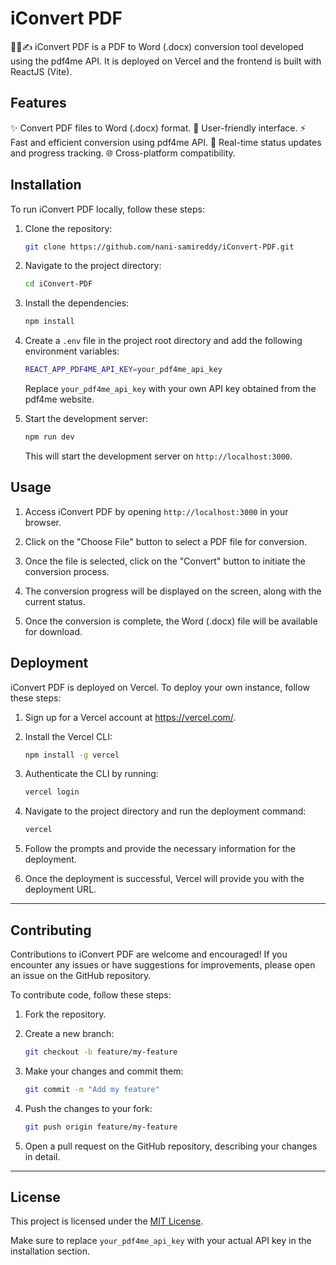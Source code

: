 
# iConvert PDF

📄🔀✍️ iConvert PDF is a PDF to Word (.docx) conversion tool developed using the pdf4me API. It is deployed on Vercel and the frontend is built with ReactJS (Vite).

## Features

✨ Convert PDF files to Word (.docx) format.
🌟 User-friendly interface.
⚡ Fast and efficient conversion using pdf4me API.
🔄 Real-time status updates and progress tracking.
🌐 Cross-platform compatibility.

## Installation

To run iConvert PDF locally, follow these steps:

1. Clone the repository:

   ```bash
   git clone https://github.com/nani-samireddy/iConvert-PDF.git
   ```

2. Navigate to the project directory:

   ```bash
   cd iConvert-PDF
   ```

3. Install the dependencies:

   ```bash
   npm install
   ```

4. Create a `.env` file in the project root directory and add the following environment variables:

   ```bash
   REACT_APP_PDF4ME_API_KEY=your_pdf4me_api_key
   ```

   Replace `your_pdf4me_api_key` with your own API key obtained from the pdf4me website.

5. Start the development server:

   ```bash
   npm run dev
   ```

   This will start the development server on `http://localhost:3000`.

## Usage

1. Access iConvert PDF by opening `http://localhost:3000` in your browser.

2. Click on the "Choose File" button to select a PDF file for conversion.

3. Once the file is selected, click on the "Convert" button to initiate the conversion process.

4. The conversion progress will be displayed on the screen, along with the current status.

5. Once the conversion is complete, the Word (.docx) file will be available for download.

## Deployment

iConvert PDF is deployed on Vercel. To deploy your own instance, follow these steps:

1. Sign up for a Vercel account at https://vercel.com/.

2. Install the Vercel CLI:

   ```bash
   npm install -g vercel
   ```

3. Authenticate the CLI by running:

   ```bash
   vercel login
   ```

4. Navigate to the project directory and run the deployment command:

   ```bash
   vercel
   ```

5. Follow the prompts and provide the necessary information for the deployment.

6. Once the deployment is successful, Vercel will provide you with the deployment URL.

---

## Contributing

Contributions to iConvert PDF are welcome and encouraged! If you encounter any issues or have suggestions for improvements, please open an issue on the GitHub repository.

To contribute code, follow these steps:

1. Fork the repository.

2. Create a new branch:

   ```bash
   git checkout -b feature/my-feature
   ```

3. Make your changes and commit them:

   ```bash
   git commit -m "Add my feature"
   ```

4. Push the changes to your fork:

   ```bash
   git push origin feature/my-feature
   ```

5. Open a pull request on the GitHub repository, describing your changes in detail.

---

## License

This project is licensed under the [MIT License](LICENSE).


Make sure to replace `your_pdf4me_api_key` with your actual API key in the installation section.